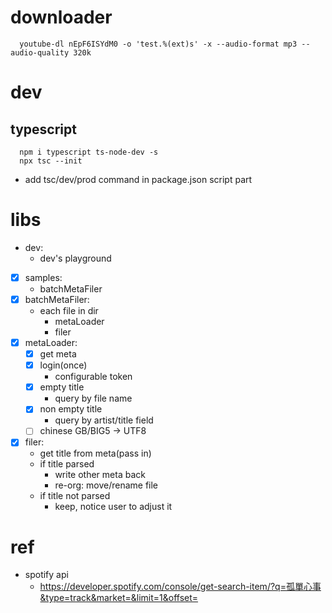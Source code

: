 # downloader

```
  youtube-dl nEpF6ISYdM0 -o 'test.%(ext)s' -x --audio-format mp3 --audio-quality 320k
```

# dev

## typescript

```
  npm i typescript ts-node-dev -s
  npx tsc --init
```

  - add tsc/dev/prod command in package.json script part

# libs

  * dev:
    - dev's playground
  * [x] samples:
    - batchMetaFiler
  * [x] batchMetaFiler:
    - each file in dir
      - metaLoader
      - filer
  * [x] metaLoader:
    - [x] get meta
    - [x] login(once)
      - configurable token
    - [x] empty title
      - query by file name
    - [x] non empty title
      - query by artist/title field
    - [ ] chinese GB/BIG5 -> UTF8
  * [x] filer:
    - get title from meta(pass in)
    - if title parsed
      - write other meta back
      - re-org: move/rename file
    - if title not parsed
      - keep, notice user to adjust it
      
# ref

  - spotify api
    * https://developer.spotify.com/console/get-search-item/?q=孤單心事&type=track&market=&limit=1&offset= 

